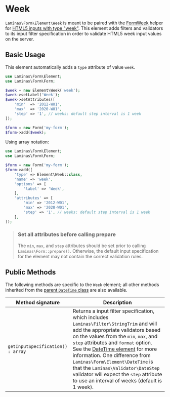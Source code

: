# Week

`Laminas\Form\Element\Week` is meant to be paired with the
[FormWeek](../helper/form-week.md) helper for
[HTML5 inputs with type "week"](http://www.whatwg.org/specs/web-apps/current-work/multipage/states-of-the-type-attribute.html#week-state-%28type=week%29).
This element adds filters and validators to its input filter specification in
order to validate HTML5 week input values on the server.

## Basic Usage

This element automatically adds a `type` attribute of value `week`.

```php
use Laminas\Form\Element;
use Laminas\Form\Form;

$week = new Element\Week('week');
$week->setLabel('Week');
$week->setAttributes([
    'min'  => '2012-W01',
    'max'  => '2020-W01',
    'step' => '1', // weeks; default step interval is 1 week
]);

$form = new Form('my-form');
$form->add($week);
```

Using array notation:

```php
use Laminas\Form\Element;
use Laminas\Form\Form;

$form = new Form('my-form');
$form->add([
	'type' => Element\Week::class,
	'name' => 'week',
	'options' => [
		'label' => 'Week',
	],
	'attributes' => [
		'min' => '2012-W01',
		'max' => '2020-W01',
		'step' => '1', // weeks; default step interval is 1 week
	],
]);
```
    
> ### Set all attributes before calling prepare
>
> The `min`, `max`, and `step` attributes should be set prior to calling
> `Laminas\Form::prepare()`. Otherwise, the default input specification for the
> element may not contain the correct validation rules.

## Public Methods

The following methods are specific to the `Week` element; all other methods
inherited from the [parent `DateTime` class](date-time.md#public-methods) are also
available.

Method signature                  | Description
--------------------------------- | -----------
`getInputSpecification() : array` | Returns a input filter specification, which includes `Laminas\Filter\StringTrim` and will add the appropriate validators based on the values from the `min`, `max`, and `step` attributes and `format` option.  See the [DateTime element](date-time.md#public-methods) for more information.  One difference from `Laminas\Form\Element\DateTime` is that the `Laminas\Validator\DateStep` validator will expect the `step` attribute to use an interval of weeks (default is 1 week).
